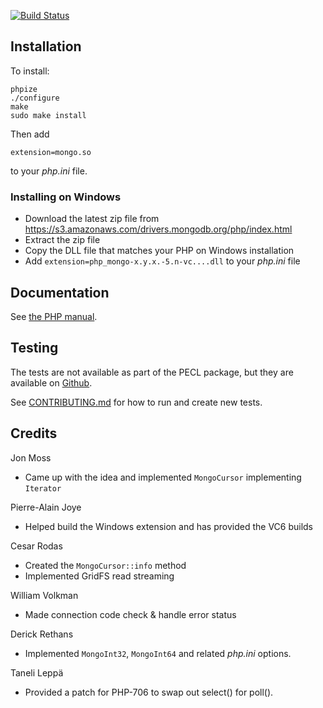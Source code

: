 [![Build Status](https://travis-ci.org/mongodb/mongo-php-driver.png?branch=master)](https://travis-ci.org/mongodb/mongo-php-driver)

## Installation

To install:

    phpize
    ./configure
    make
    sudo make install

Then add

    extension=mongo.so

to your _php.ini_ file.

### Installing on Windows

 - Download the latest zip file from https://s3.amazonaws.com/drivers.mongodb.org/php/index.html
 - Extract the zip file
 - Copy the DLL file that matches your PHP on Windows installation
 - Add `extension=php_mongo-x.y.x.-5.n-vc....dll` to your _php.ini_ file


## Documentation

See [the PHP manual](http://php.net/mongo).

## Testing

The tests are not available as part of the PECL package, but they are available 
on [Github](http://www.github.com/mongodb/mongo-php-driver/tree/master/tests).  

See [CONTRIBUTING.md](CONTRIBUTING.md) for how to run and create new tests.

## Credits

Jon Moss

* Came up with the idea and implemented `MongoCursor` implementing `Iterator`

Pierre-Alain Joye

* Helped build the Windows extension and has provided the VC6 builds

Cesar Rodas

* Created the `MongoCursor::info` method
* Implemented GridFS read streaming

William Volkman

* Made connection code check & handle error status

Derick Rethans

* Implemented `MongoInt32`, `MongoInt64` and related _php.ini_ options.

Taneli Leppä

* Provided a patch for PHP-706 to swap out select() for poll().
